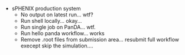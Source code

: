 - sPHENIX production system
	- No output on latest run...  wtf?
	- Run shell locally... okay...
	- Run single job on PanDA... wtf.
	- Run hello panda workflow... works
	- Remove .root files from submission area... resubmit full workflow execept skip the simulation.... 
